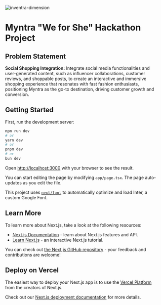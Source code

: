 ![inventra-dimension](https://socialify.git.ci/iynes/inventra-dimension/image?description=1&font=Raleway&forks=1&language=1&name=1&owner=1&pattern=Brick%20Wall&stargazers=1&theme=Dark)

# Myntra "We for She" Hackathon Project

## Problem Statement

**Social Shopping Integration:** Integrate social media functionalities and user-generated content, such as influencer collaborations, customer reviews, and shoppable posts, to create an interactive and immersive shopping experience that resonates with fast fashion enthusiasts, positioning Myntra as the go-to destination, driving customer growth and conversion.

## Getting Started

First, run the development server:

```bash
npm run dev
# or
yarn dev
# or
pnpm dev
# or
bun dev
```

Open [http://localhost:3000](http://localhost:3000) with your browser to see the result.

You can start editing the page by modifying `app/page.tsx`. The page auto-updates as you edit the file.

This project uses [`next/font`](https://nextjs.org/docs/basic-features/font-optimization) to automatically optimize and load Inter, a custom Google Font.

## Learn More

To learn more about Next.js, take a look at the following resources:

- [Next.js Documentation](https://nextjs.org/docs) - learn about Next.js features and API.
- [Learn Next.js](https://nextjs.org/learn) - an interactive Next.js tutorial.

You can check out [the Next.js GitHub repository](https://github.com/vercel/next.js/) - your feedback and contributions are welcome!

## Deploy on Vercel

The easiest way to deploy your Next.js app is to use the [Vercel Platform](https://vercel.com/new?utm_medium=default-template&filter=next.js&utm_source=create-next-app&utm_campaign=create-next-app-readme) from the creators of Next.js.

Check out our [Next.js deployment documentation](https://nextjs.org/docs/deployment) for more details.
